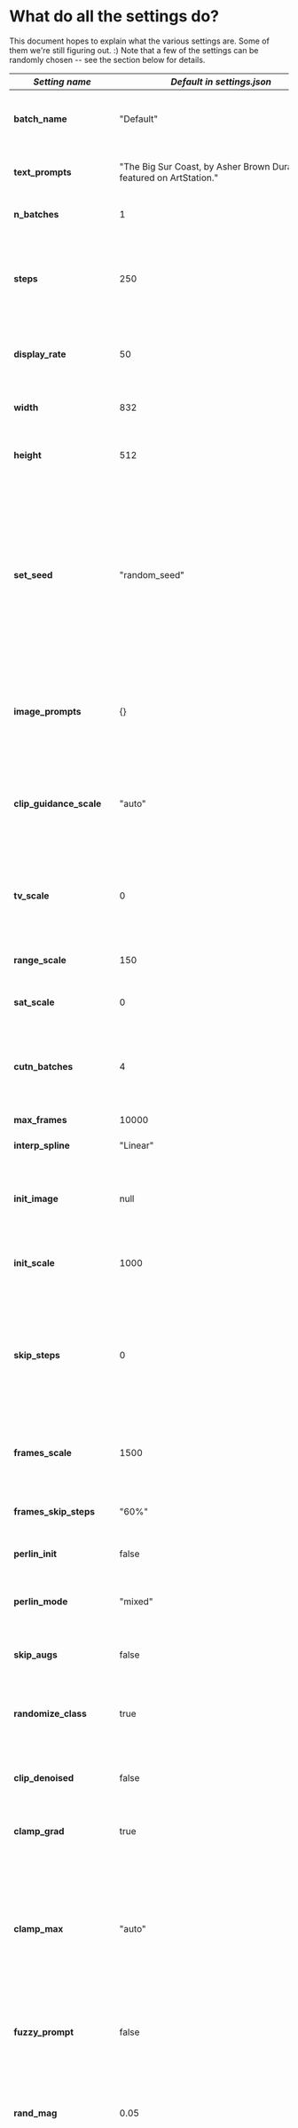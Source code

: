 # What do all the settings do?
This document hopes to explain what the various settings are. Some of them we're still figuring out. :)
Note that a few of the settings can be randomly chosen -- see the section below for details.

| *Setting name* | *Default in settings.json* | *Explanation*
| -------------------------|------------------------|:---
| **batch_name** | "Default" | The directory within images_out to store your results
| **text_prompts** | "The Big Sur Coast, by Asher Brown Durand, featured on ArtStation." | The phrase(s) to use for generating an image
| **n_batches** | 1 | How many images to generate
| **steps** | 250 | Generally, the more steps you run, the more detailed the results, however the returns start to diminish after 350
| **display_rate** | 50 | How often (in steps) to update the progress.png image
| **width** | 832 | Image output width in pixels - must be a multiple of 64
| **height** | 512 | Image output height in pixels - must be a multiple of 64
| **set_seed** | "random_seed" | If set to random_seed it will generate a new seed. Replace this with a specific number to elimate randomness in the start. Additional images in a batch are always the seed from the previous image - 1
| **image_prompts** | {} | For using images instead of words for prompts. Specifiy the file name of the init image.
| **clip_guidance_scale** | "auto" | Controls how much the image should look like the prompt. Affected by resolution, so "auto" will try to calculate a good value.
| **tv_scale** | 0 | Controls the smoothness of the final output. tests have shown minimal impact when changing this.
| **range_scale** | 150 | Controls how far out of range RGB values are allowed to be.
| **sat_scale** | 0 | Controls how much saturation is allowed.
| **cutn_batches** | 4 | Lowering this number can reduce how much memory is needed, however note that cutn itself is hard set at 16
| **max_frames** | 10000 | No idea
| **interp_spline** | "Linear" | Do not change, currently will not look good.
| **init_image** | null | The starting image to use. Usuallly leave this blank and it will start with randomness
| **init_scale** | 1000 | This enhances the effect of the init image, a good value is 1000
| **skip_steps** | 0 | How many steps in the overall process to skip. Generally leave this at 0, though if using an init_image it is recommended to be 50% of overall steps
| **frames_scale** | 1500 | Tries to guide the new frame to looking like the old one. A good default is 1500.
| **frames_skip_steps** | "60%" | Will blur the previous frame - higher values will flicker less
| **perlin_init** | false | Option to start with random perlin noise
| **perlin_mode** | "mixed" | Other options are "grey" or "color", what they do I'm not sure
| **skip_augs** | false | Controls whether to skip torchvision augmentations
| **randomize_class** | true | Controls whether the imagenet class is randomly changed each iteration
| **clip_denoised** | false | Determines whether CLIP discriminates a noisy or denoised image
| **clamp_grad** | true | Experimental: Using adaptive clip grad in the cond_fn
| **clamp_max** | "auto" | Lower values (0.01) can help keep colors muted. Higher values (0.25) allow for more vibrancy. However it is affected by steps, so "auto" will try to calculate a good value.
| **fuzzy_prompt** | false | Controls whether to add multiple noisy prompts to the prompt losses
| **rand_mag** | 0.05 | Controls how far it can stray from your prompt - not used unless either fuzzy_prompt is true, or an init image is used
| **eta** | "auto" | Has to do with how much the generator can stray from your prompt. Affected by steps, so "auto" will calculate a good value.
| **diffusion_model** | "512x512_diffusion_uncond_finetune_008100", or "256x256_diffusion_uncond"
| **use_secondary_model** | true | Reduces memory and improves speed, potentially at a loss of quality
| **diffusion_steps** | 1000 | Note: The code seems to calculate this no matter what you put in, so might as well leave it
| **sampling_mode** | "plms"  | Options are "plms" or "ddim" - plms can reach a nice image in fewer steps, but may not look as good as ddim.
| **ViTB32** | true | Enable or disable the VitB32 CLIP model. Low memory, low accuracy
| **ViTB16** | true | Enable or disable the VitB16 CLIP model. Med memory, high accuracy
| **ViTL14** | false | Enable or disable the ViTL14 CLIP model. Very high memory, very high accuracy
| **ViTL14_336** | false | Enable or disable the ViTL14_336 CLIP model. Extremely high memory, very high accuracy
| **RN101** | false | Enable or disable the VitB32 CLIP model. Low memory, low accuracy
| **RN50** | true | Enable or disable the VitB32 CLIP model. Med memory, med accuracy
| **RN50x4** | false | Enable or disable the VitB32 CLIP model. High memory, high accuracy
| **RN50x16** | false | Enable or disable the VitB32 CLIP model. Very high memory, high accuracy
| **RN50x64** | false | Enable or disable the VitB32 CLIP model. Extremely high memory, unknown accuracy
| **cut_overview** | "[12]\*400+[4]\*600" | How many "big picture" passes to do. More towards the start, less later, is the general idea
| **cut_innercut** | "[4]\*400+[12]\*600" | Conversely, how many detail passes to do. Fewer at the start, then get more detailed
| **cut_ic_pow** | 1 | A higher number can add more detail, but may create unwanted fine lines (value range: 0.5 to 100)
| **cut_ic_pow_final** | "None" |If set, cut_ic_pow will be calculated each step, starting at cut_ic_pow and continuing toward cut_ic_pow_final by the end
| **cut_icgray_p** | "[0.2]\*400+[0]\*600" | Anyone? Beuller?
| **gobig_orientation** | "vertical" | Which direction to do slices for gobig mode. Options are vertical or horizontal, but vertical is best in most cases
| **animation_mode** | None | Animation mode. Options are "None", "2D", "Video Input" - CAPS MATTER
| **key_frames** | true | Animation stuff...
| **angle** | "0:(0)"| Animation stuff...
| **zoom** | "0: (1), 10: (1.05)" | Animation stuff...
| **translation_x** | "0: (0)" | Animation stuff...
| **translation_y** | "0: (0)" | Animation stuff...
| **video_init_path** | "/content/training.mp4"| Animation stuff...
| **extract_nth_frame** | 2 | Animation stuff...
| **intermediate_saves**   | 0  | Save in progress. A value of `2` will save a copy at 33% and 66%. 0 will save none. A value of `[5, 9, 34, 45]` will save at steps 5, 9, 34, and 45. (Make sure to include the brackets)

## Randomizable settings
The following settings can be set to "random" (with the quotes), which will tell the code to pick a random value within their expected boundaries:

**clip_guidance_scale**
**tv_scale**
**range_scale**
**sat_scale**
**clamp_max**
**rand_mag**
**eta**
**cut_ic_pow**
